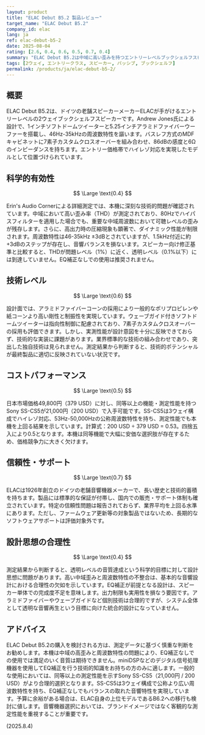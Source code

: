 ```yaml
---
layout: product
title: "ELAC Debut B5.2 製品レビュー"
target_name: "ELAC Debut B5.2"
company_id: elac
lang: ja
ref: elac-debut-b5-2
date: 2025-08-04
rating: [2.6, 0.4, 0.6, 0.5, 0.7, 0.4]
summary: "ELAC Debut B5.2は中域に高い歪みを持つエントリーレベルブックシェルフスピーカー。EQ補正が必要で出力制限があり、同等機能でより安価な代替品が存在する。"
tags: [2ウェイ, エントリークラス, スピーカー, パッシブ, ブックシェルフ]
permalink: /products/ja/elac-debut-b5-2/
---
```

## 概要

ELAC Debut B5.2は、ドイツの老舗スピーカーメーカーELACが手がけるエントリーレベルの2ウェイブックシェルフスピーカーです。Andrew Jones氏による設計で、1インチソフトドームツイーターと5.25インチアラミドファイバーウーファーを搭載し、46Hz-35kHzの周波数特性を謳います。バスレフ方式のMDFキャビネットに7素子カスタムクロスオーバーを組み合わせ、86dBの感度と6Ωのインピーダンスを持ちます。エントリー価格帯でハイレゾ対応を実現したモデルとして位置づけられています。

## 科学的有効性

$$ \Large \text{0.4} $$

Erin's Audio Cornerによる詳細測定では、本機に深刻な技術的問題が確認されています。中域において高い歪み率（THD）が測定されており、80Hzでハイパスフィルターを適用した場合でも、重要な中域周波数において可聴レベルの歪みが残存します。さらに、高出力時の圧縮現象も顕著で、ダイナミック性能が制限されます。周波数特性は46-35kHz ±3dBとされていますが、1.5kHz付近に約+3dBのステップが存在し、音響バランスを損ないます。スピーカー向け修正基準と比較すると、THDが問題レベル（1%）に近く、透明レベル（0.1%以下）には到達していません。EQ補正なしでの使用は推奨されません。

## 技術レベル

$$ \Large \text{0.6} $$

設計面では、アラミドファイバーコーンの採用により一般的なポリプロピレンや紙コーンより高い剛性と制振性を実現しています。ウェーブガイド付きソフトドームツイーターは指向性制御に配慮されており、7素子カスタムクロスオーバーの採用も評価できます。しかし、実測性能が設計意図を十分に反映できておらず、技術的な実装に課題があります。業界標準的な技術の組み合わせであり、突出した独自技術は見られません。測定結果から判断すると、技術的ポテンシャルが最終製品に適切に反映されていない状況です。

## コストパフォーマンス

$$ \Large \text{0.5} $$

日本市場価格49,800円（379 USD）に対し、同等以上の機能・測定性能を持つSony SS-CS5が21,000円（200 USD）で入手可能です。SS-CS5は3ウェイ構成でハイレゾ対応、53Hz-50,000Hzの公称周波数特性を持ち、測定性能でも本機を上回る結果を示しています。計算式：200 USD ÷ 379 USD = 0.53。四捨五入により0.5となります。本機は同等機能で大幅に安価な選択肢が存在するため、価格競争力に大きく欠けます。

## 信頼性・サポート

$$ \Large \text{0.7} $$

ELACは1926年創立のドイツの老舗音響機器メーカーで、長い歴史と技術的蓄積を持ちます。製品には標準的な保証が付帯し、国内での販売・サポート体制も確立されています。特定の信頼性問題は報告されておらず、業界平均を上回る水準にあります。ただし、ファームウェア更新等の対象製品ではないため、長期的なソフトウェアサポートは評価対象外です。

## 設計思想の合理性

$$ \Large \text{0.4} $$

測定結果から判断すると、透明レベルの音質達成という科学的目標に対して設計思想に問題があります。高い中域歪みと周波数特性の不整合は、基本的な音響設計における合理性の欠如を示しています。EQ補正が前提となる設計は、スピーカー単体での完成度不足を意味します。出力制限も実用性を損なう要因です。アラミドファイバーやウェーブガイドなど個別技術は合理的ですが、システム全体として透明な音響再生という目標に向けた統合的設計になっていません。

## アドバイス

ELAC Debut B5.2の購入を検討される方は、測定データに基づく慎重な判断をお勧めします。本機は中域の高歪みと周波数特性の問題により、EQ補正なしでの使用では満足のいく音質は期待できません。miniDSPなどのデジタル信号処理機器を使用してEQ補正を行う技術的知識をお持ちの方のみに適します。一般的な使用においては、同等以上の測定性能を示すSony SS-CS5（21,000円 / 200 USD）がより合理的選択となります。SS-CS5は3ウェイ構成で公称より広い周波数特性を持ち、EQ補正なしでもバランスの取れた音響特性を実現しています。予算に余裕がある場合は、ELAC自身の上位モデルであるB6.2への移行も検討に値します。音響機器選択においては、ブランドイメージではなく客観的な測定性能を重視することが重要です。

(2025.8.4)

